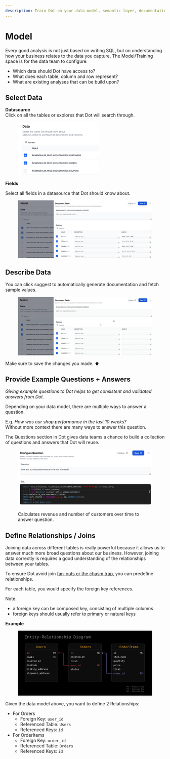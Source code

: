 ```yaml
---
description: Train Dot on your data model, semantic layer, documentation, ...
---
```


# Model

Every good analysis is not just based on writing SQL, but on understanding how your business relates to the data you capture. The Model/Training space is for the data team to configure:

* Which data should Dot have access to?
* What does each table, column and row represent?
* What are existing analyses that can be build upon?



## Select Data&#x20;

**Datasource**\
Click on all the tables or explores that Dot will search through.

<figure><img src="../../../.gitbook/assets/grafik (14).png" alt="" width="257"><figcaption></figcaption></figure>



**Fields**

Select all fields in a datasource that Dot should know about.

<figure><img src="../../../.gitbook/assets/grafik (12).png" alt=""><figcaption></figcaption></figure>

## **Describe Data**

You can click suggest to automatically generate documentation and fetch sample values.

<figure><img src="../../../.gitbook/assets/Recording 2023-05-17 at 14.12.36 (1).gif" alt=""><figcaption></figcaption></figure>

Make sure to save the changes you made. ⬆️



## Provide Example Questions + Answers

_Giving example questions to Dot helps to get consistent and validated answers from Dot._

Depending on your data model, there are multiple ways to answer a question.

E.g. _How was our shop performance in the last 10 weeks?_\
Without more context there are many ways to answer this question.

The Questions section in Dot gives data teams a chance to build a collection of questions and answers that Dot will reuse.

<figure><img src="../../../.gitbook/assets/grafik (19).png" alt=""><figcaption><p>Calculates revenue and number of customers over time to answer question.</p></figcaption></figure>





## Define Relationships / Joins

Joining data across different tables is really powerful because it allows us to answer much more broad questions about our business. However, joining data correctly is requires a good understanding of the relationships between your tables.

To ensure Dot avoid join [fan-outs or the chasm trap](https://chat.openai.com/share/790888e3-3ff5-4004-9b58-e04947322757), you can predefine relationships.&#x20;

For each table, you would specify the foreign key references.&#x20;

Note:&#x20;

* a foreign key can be composed key, consisting of multiple columns
* foreign keys should usually refer to primary or natural keys

**Example**

<figure><img src="../../../.gitbook/assets/grafik (32).png" alt=""><figcaption></figcaption></figure>

Given the data model above, you want to define 2 Relationships:

* For Orders
  * Foreign Key: `user_id`
  * Referenced Table: `Users`
  * Referenced Keys: `id`
* For OrderItems
  * Foreign Key: `order_id`
  * Referenced Table: `Orders`
  * Referenced Keys: `id`

